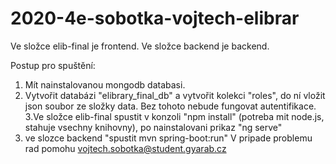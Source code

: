 # 2020-4e-sobotka-vojtech-elibrar
Ve složce elib-final je frontend.
Ve složce backend je backend.

Postup pro spuštění:
1. Mít nainstalovanou mongodb databasi.
2. Vytvořit databázi "elibrary_final_db" a vytvořit kolekci "roles", do ní vložit json soubor ze složky data. Bez tohoto nebude fungovat autentifikace.
3.Ve složce elib-final spustit v konzoli "npm install" (potreba mit node.js, stahuje vsechny knihovny), po nainstalovani prikaz "ng serve"
4. ve slozce backend "spustit mvn spring-boot:run" 
V pripade problemu rad pomohu vojtech.sobotka@student.gyarab.cz